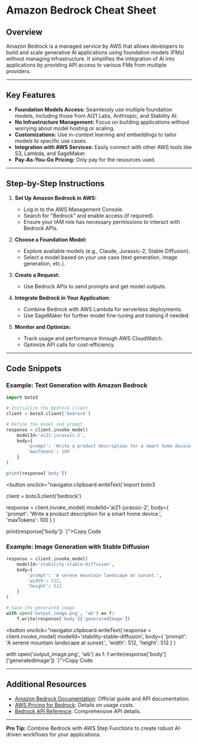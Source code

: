 # Amazon Bedrock Cheat Sheet

## Overview
Amazon Bedrock is a managed service by AWS that allows developers to build and scale generative AI applications using foundation models (FMs) without managing infrastructure. It simplifies the integration of AI into applications by providing API access to various FMs from multiple providers.

---

## Key Features
- **Foundation Models Access:** Seamlessly use multiple foundation models, including those from AI21 Labs, Anthropic, and Stability AI.
- **No Infrastructure Management:** Focus on building applications without worrying about model hosting or scaling.
- **Customizations:** Use in-context learning and embeddings to tailor models to specific use cases.
- **Integration with AWS Services:** Easily connect with other AWS tools like S3, Lambda, and SageMaker.
- **Pay-As-You-Go Pricing:** Only pay for the resources used.

---

## Step-by-Step Instructions
1. **Set Up Amazon Bedrock in AWS:**
   - Log in to the AWS Management Console.
   - Search for "Bedrock" and enable access (if required).
   - Ensure your IAM role has necessary permissions to interact with Bedrock APIs.

2. **Choose a Foundation Model:**
   - Explore available models (e.g., Claude, Jurassic-2, Stable Diffusion).
   - Select a model based on your use case (text generation, image generation, etc.).

3. **Create a Request:**
   - Use Bedrock APIs to send prompts and get model outputs.

4. **Integrate Bedrock in Your Application:**
   - Combine Bedrock with AWS Lambda for serverless deployments.
   - Use SageMaker for further model fine-tuning and training if needed.

5. **Monitor and Optimize:**
   - Track usage and performance through AWS CloudWatch.
   - Optimize API calls for cost-efficiency.

---

## Code Snippets
### Example: Text Generation with Amazon Bedrock
```python
import boto3

# Initialize the Bedrock client
client = boto3.client('bedrock')

# Define the model and prompt
response = client.invoke_model(
    modelId='ai21-jurassic-2',
    body={
        'prompt': 'Write a product description for a smart home device.',
        'maxTokens': 100
    }
)

print(response['body'])
```

<button onclick="navigator.clipboard.writeText(`import boto3

client = boto3.client('bedrock')

response = client.invoke_model(
    modelId='ai21-jurassic-2',
    body={
        'prompt': 'Write a product description for a smart home device.',
        'maxTokens': 100
    }
)

print(response['body'])
`)">Copy Code</button>

### Example: Image Generation with Stable Diffusion
```python
response = client.invoke_model(
    modelId='stability-stable-diffusion',
    body={
        'prompt': 'A serene mountain landscape at sunset.',
        'width': 512,
        'height': 512
    }
)

# Save the generated image
with open('output_image.png', 'wb') as f:
    f.write(response['body']['generatedImage'])
```

<button onclick="navigator.clipboard.writeText(`response = client.invoke_model(
    modelId='stability-stable-diffusion',
    body={
        'prompt': 'A serene mountain landscape at sunset.',
        'width': 512,
        'height': 512
    }
)

with open('output_image.png', 'wb') as f:
    f.write(response['body']['generatedImage'])
`)">Copy Code</button>

---

## Additional Resources
- [Amazon Bedrock Documentation](https://docs.aws.amazon.com/bedrock/): Official guide and API documentation.
- [AWS Pricing for Bedrock](https://aws.amazon.com/bedrock/pricing/): Details on usage costs.
- [Bedrock API Reference](https://docs.aws.amazon.com/bedrock/latest/APIReference/): Comprehensive API details.

---

**Pro Tip:** Combine Bedrock with AWS Step Functions to create robust AI-driven workflows for your applications.
